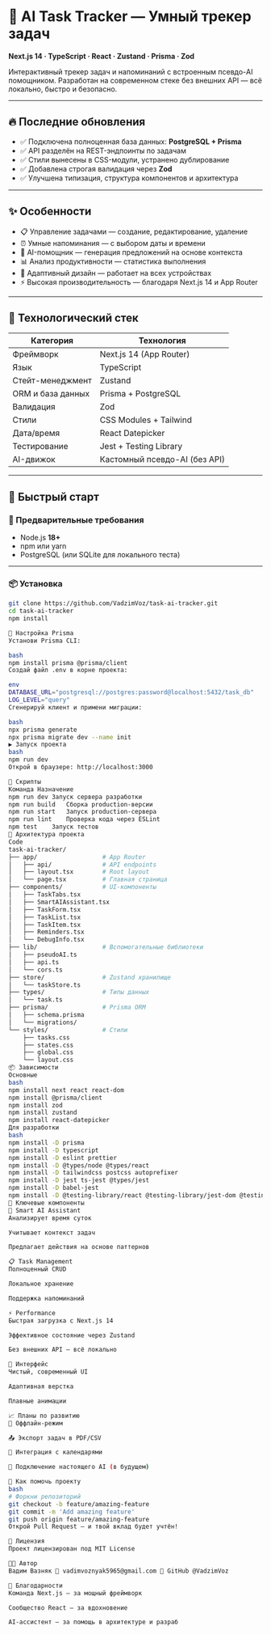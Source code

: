 # 🧠 AI Task Tracker — Умный трекер задач

**Next.js 14 · TypeScript · React · Zustand · Prisma · Zod**

Интерактивный трекер задач и напоминаний с встроенным псевдо-AI помощником. Разработан на современном стеке без внешних API — всё локально, быстро и безопасно.

---

## 🔥 Последние обновления

- ✅ Подключена полноценная база данных: **PostgreSQL + Prisma**
- ✅ API разделён на REST-эндпоинты по задачам
- ✅ Стили вынесены в CSS-модули, устранено дублирование
- ✅ Добавлена строгая валидация через **Zod**
- ✅ Улучшена типизация, структура компонентов и архитектура

---

## ✨ Особенности

- 📋 Управление задачами — создание, редактирование, удаление
- ⏰ Умные напоминания — с выбором даты и времени
- 🤖 AI-помощник — генерация предложений на основе контекста
- 📊 Анализ продуктивности — статистика выполнения
- 📱 Адаптивный дизайн — работает на всех устройствах
- ⚡ Высокая производительность — благодаря Next.js 14 и App Router

---

## 🧰 Технологический стек

| Категория            | Технология                          |
|----------------------|-------------------------------------|
| Фреймворк            | Next.js 14 (App Router)             |
| Язык                 | TypeScript                          |
| Стейт-менеджмент     | Zustand                             |
| ORM и база данных    | Prisma + PostgreSQL                 |
| Валидация            | Zod                                 |
| Стили                | CSS Modules + Tailwind              |
| Дата/время           | React Datepicker                    |
| Тестирование         | Jest + Testing Library              |
| AI-движок            | Кастомный псевдо-AI (без API)       |

---

## 🚀 Быстрый старт

### 🔧 Предварительные требования

- Node.js **18+**
- npm или yarn
- PostgreSQL (или SQLite для локального теста)

---

### 📦 Установка

```bash
git clone https://github.com/VadzimVoz/task-ai-tracker.git
cd task-ai-tracker
npm install

🔐 Настройка Prisma
Установи Prisma CLI:

bash
npm install prisma @prisma/client
Создай файл .env в корне проекта:

env
DATABASE_URL="postgresql://postgres:password@localhost:5432/task_db"
LOG_LEVEL="query"
Сгенерируй клиент и примени миграции:

bash
npx prisma generate
npx prisma migrate dev --name init
▶️ Запуск проекта
bash
npm run dev
Открой в браузере: http://localhost:3000

📜 Скрипты
Команда	Назначение
npm run dev	Запуск сервера разработки
npm run build	Сборка production-версии
npm run start	Запуск production-сервера
npm run lint	Проверка кода через ESLint
npm test	Запуск тестов
📁 Архитектура проекта
Code
task-ai-tracker/
├── app/                  # App Router
│   ├── api/              # API endpoints
│   ├── layout.tsx        # Root layout
│   └── page.tsx          # Главная страница
├── components/           # UI-компоненты
│   ├── TaskTabs.tsx
│   ├── SmartAIAssistant.tsx
│   ├── TaskForm.tsx
│   ├── TaskList.tsx
│   ├── TaskItem.tsx
│   ├── Reminders.tsx
│   └── DebugInfo.tsx
├── lib/                  # Вспомогательные библиотеки
│   ├── pseudoAI.ts
│   ├── api.ts
│   └── cors.ts
├── store/                # Zustand хранилище
│   └── taskStore.ts
├── types/                # Типы данных
│   └── task.ts
├── prisma/               # Prisma ORM
│   ├── schema.prisma
│   └── migrations/
└── styles/               # Стили
    ├── tasks.css
    ├── states.css
    ├── global.css
    └── layout.css
📦 Зависимости
Основные
bash
npm install next react react-dom
npm install @prisma/client
npm install zod
npm install zustand
npm install react-datepicker
Для разработки
bash
npm install -D prisma
npm install -D typescript
npm install -D eslint prettier
npm install -D @types/node @types/react
npm install -D tailwindcss postcss autoprefixer
npm install -D jest ts-jest @types/jest
npm install -D babel-jest
npm install -D @testing-library/react @testing-library/jest-dom @testing-library/user-event
🧩 Ключевые компоненты
🤖 Smart AI Assistant
Анализирует время суток

Учитывает контекст задач

Предлагает действия на основе паттернов

📋 Task Management
Полноценный CRUD

Локальное хранение

Поддержка напоминаний

⚡ Performance
Быстрая загрузка с Next.js 14

Эффективное состояние через Zustand

Без внешних API — всё локально

🎨 Интерфейс
Чистый, современный UI

Адаптивная верстка

Плавные анимации

📈 Планы по развитию
🔌 Оффлайн-режим

📤 Экспорт задач в PDF/CSV

📅 Интеграция с календарями

🧠 Подключение настоящего AI (в будущем)

🤝 Как помочь проекту
bash
# Форкни репозиторий
git checkout -b feature/amazing-feature
git commit -m 'Add amazing feature'
git push origin feature/amazing-feature
Открой Pull Request — и твой вклад будет учтён!

📄 Лицензия
Проект лицензирован под MIT License

👨‍💻 Автор
Вадим Вазняк 📧 vadimvoznyak5965@gmail.com 🔗 GitHub @VadzimVoz

🙏 Благодарности
Команда Next.js — за мощный фреймворк

Сообщество React — за вдохновение

AI-ассистент — за помощь в архитектуре и разраб

